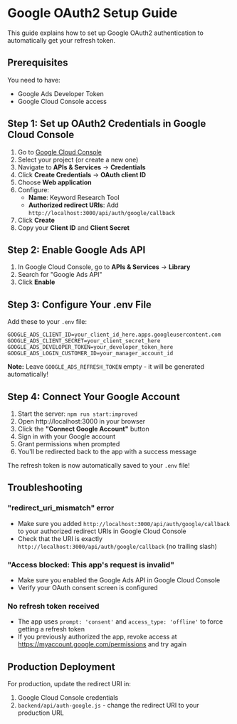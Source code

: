 # Google OAuth2 Setup Guide

This guide explains how to set up Google OAuth2 authentication to automatically get your refresh token.

## Prerequisites

You need to have:
- Google Ads Developer Token
- Google Cloud Console access

## Step 1: Set up OAuth2 Credentials in Google Cloud Console

1. Go to [Google Cloud Console](https://console.cloud.google.com/)
2. Select your project (or create a new one)
3. Navigate to **APIs & Services** → **Credentials**
4. Click **Create Credentials** → **OAuth client ID**
5. Choose **Web application**
6. Configure:
   - **Name**: Keyword Research Tool
   - **Authorized redirect URIs**: Add `http://localhost:3000/api/auth/google/callback`
7. Click **Create**
8. Copy your **Client ID** and **Client Secret**

## Step 2: Enable Google Ads API

1. In Google Cloud Console, go to **APIs & Services** → **Library**
2. Search for "Google Ads API"
3. Click **Enable**

## Step 3: Configure Your .env File

Add these to your `.env` file:

```env
GOOGLE_ADS_CLIENT_ID=your_client_id_here.apps.googleusercontent.com
GOOGLE_ADS_CLIENT_SECRET=your_client_secret_here
GOOGLE_ADS_DEVELOPER_TOKEN=your_developer_token_here
GOOGLE_ADS_LOGIN_CUSTOMER_ID=your_manager_account_id
```

**Note:** Leave `GOOGLE_ADS_REFRESH_TOKEN` empty - it will be generated automatically!

## Step 4: Connect Your Google Account

1. Start the server: `npm run start:improved`
2. Open http://localhost:3000 in your browser
3. Click the **"Connect Google Account"** button
4. Sign in with your Google account
5. Grant permissions when prompted
6. You'll be redirected back to the app with a success message

The refresh token is now automatically saved to your `.env` file!

## Troubleshooting

### "redirect_uri_mismatch" error
- Make sure you added `http://localhost:3000/api/auth/google/callback` to your authorized redirect URIs in Google Cloud Console
- Check that the URI is exactly `http://localhost:3000/api/auth/google/callback` (no trailing slash)

### "Access blocked: This app's request is invalid"
- Make sure you enabled the Google Ads API in Google Cloud Console
- Verify your OAuth consent screen is configured

### No refresh token received
- The app uses `prompt: 'consent'` and `access_type: 'offline'` to force getting a refresh token
- If you previously authorized the app, revoke access at https://myaccount.google.com/permissions and try again

## Production Deployment

For production, update the redirect URI in:
1. Google Cloud Console credentials
2. `backend/api/auth-google.js` - change the redirect URI to your production URL